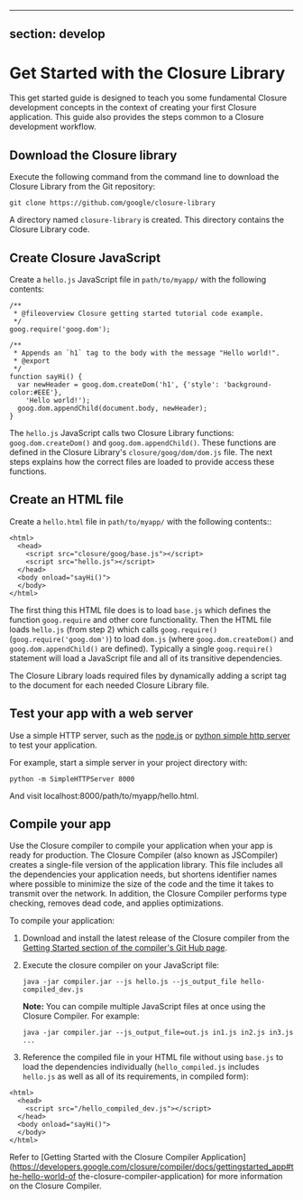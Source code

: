 <!-- Documentation licensed under CC BY 4.0 -->
<!-- License available at https://creativecommons.org/licenses/by/4.0/ -->

---
section: develop
---


# Get Started with the Closure Library

This get started guide is designed to teach you some fundamental Closure
development concepts in the context of creating your first Closure application.
This guide also provides the steps common to a Closure development workflow.


## Download the Closure library

Execute the following command from the command line to download the Closure
Library from the Git repository:

```
git clone https://github.com/google/closure-library
```

A directory named `closure-library` is created. This directory contains the
Closure Library code.


## Create Closure JavaScript

Create a `hello.js` JavaScript file in `path/to/myapp/` with the
following contents:

```
/**
 * @fileoverview Closure getting started tutorial code example.
 */
goog.require('goog.dom');

/**
 * Appends an `h1` tag to the body with the message "Hello world!".
 * @export
 */
function sayHi() {
  var newHeader = goog.dom.createDom('h1', {'style': 'background-color:#EEE'},
    'Hello world!');
  goog.dom.appendChild(document.body, newHeader);
}
```

The `hello.js` JavaScript calls two Closure Library functions:
`goog.dom.createDom()` and `goog.dom.appendChild()`. These functions are defined
in the Closure Library's `closure/goog/dom/dom.js` file. The next steps
explains how the correct files are loaded to provide access these functions.

## Create an HTML file

Create a `hello.html` file in `path/to/myapp/` with the
following contents::

```
<html>
  <head>
    <script src="closure/goog/base.js"></script>
    <script src="hello.js"></script>
  </head>
  <body onload="sayHi()">
  </body>
</html>
```

The first thing this HTML file does is to load `base.js` which defines the
function `goog.require` and other core functionality. Then the HTML file loads
`hello.js` (from step 2) which calls `goog.require()`
(`goog.require('goog.dom')`) to load `dom.js` (where `goog.dom.createDom()` and
`goog.dom.appendChild()` are defined). Typically a single `goog.require()`
statement will load a JavaScript file and all of its transitive dependencies.

The Closure Library loads required files by dynamically adding a script tag to
the document for each needed Closure Library file.


## Test your app with a web server
Use a simple HTTP server, such as the [node.js](https://nodejs.org/en/) or
[python simple http server](https://docs.python.org/2/library/simplehttpserver.html)
to test your application.

For example, start a simple server in your project directory with:

```
python -m SimpleHTTPServer 8000
```

And visit localhost:8000/path/to/myapp/hello.html.

## Compile your app
Use the Closure compiler to compile your application when your app is ready for
production. The Closure Compiler (also known as JSCompiler) creates a
single-file version of the application library. This file includes all the
dependencies your application needs, but  shortens identifier names where
possible to minimize the size of the code and the time it takes to transmit
over the network. In addition, the Closure Compiler performs type checking,
removes dead code, and applies optimizations.


To compile your application:

1. Download and install the latest release of the Closure compiler from the
[Getting Started section of the compiler's Git Hub page](https://github.com/google/closure-compiler).

2. Execute the closure compiler on your JavaScript file:

    ```
    java -jar compiler.jar --js hello.js --js_output_file hello-compiled_dev.js
    ```

    **Note:** You can compile multiple JavaScript files at once using the Closure
    Compiler. For example:

    ```
    java -jar compiler.jar --js_output_file=out.js in1.js in2.js in3.js ...
    ```

3. Reference the compiled file in your HTML file without using
`base.js` to load the dependencies individually (`hello_compiled.js` includes
`hello.js` as well as all of its requirements, in compiled form):

```
<html>
  <head>
    <script src="/hello_compiled_dev.js"></script>
  </head>
  <body onload="sayHi()">
  </body>
</html>
```

Refer to [Getting Started with the Closure Compiler Application](https://developers.google.com/closure/compiler/docs/gettingstarted_app#the-hello-world-of the-closure-compiler-application)
for more information on the Closure Compiler.


